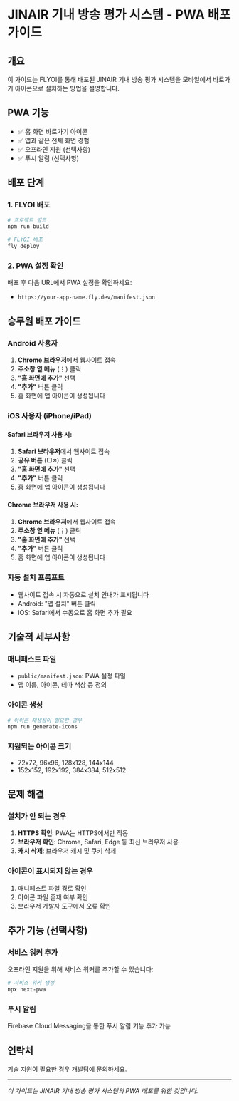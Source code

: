 # JINAIR 기내 방송 평가 시스템 - PWA 배포 가이드

## 개요
이 가이드는 FLYOI를 통해 배포된 JINAIR 기내 방송 평가 시스템을 모바일에서 바로가기 아이콘으로 설치하는 방법을 설명합니다.

## PWA 기능
- ✅ 홈 화면 바로가기 아이콘
- ✅ 앱과 같은 전체 화면 경험
- ✅ 오프라인 지원 (선택사항)
- ✅ 푸시 알림 (선택사항)

## 배포 단계

### 1. FLYOI 배포
```bash
# 프로젝트 빌드
npm run build

# FLYOI 배포
fly deploy
```

### 2. PWA 설정 확인
배포 후 다음 URL에서 PWA 설정을 확인하세요:
- `https://your-app-name.fly.dev/manifest.json`

## 승무원 배포 가이드

### Android 사용자
1. **Chrome 브라우저**에서 웹사이트 접속
2. **주소창 옆 메뉴** (⋮) 클릭
3. **"홈 화면에 추가"** 선택
4. **"추가"** 버튼 클릭
5. 홈 화면에 앱 아이콘이 생성됩니다

### iOS 사용자 (iPhone/iPad)

#### Safari 브라우저 사용 시:
1. **Safari 브라우저**에서 웹사이트 접속
2. **공유 버튼** (□↗) 클릭
3. **"홈 화면에 추가"** 선택
4. **"추가"** 버튼 클릭
5. 홈 화면에 앱 아이콘이 생성됩니다

#### Chrome 브라우저 사용 시:
1. **Chrome 브라우저**에서 웹사이트 접속
2. **주소창 옆 메뉴** (⋮) 클릭
3. **"홈 화면에 추가"** 선택
4. **"추가"** 버튼 클릭
5. 홈 화면에 앱 아이콘이 생성됩니다

### 자동 설치 프롬프트
- 웹사이트 접속 시 자동으로 설치 안내가 표시됩니다
- Android: "앱 설치" 버튼 클릭
- iOS: Safari에서 수동으로 홈 화면 추가 필요

## 기술적 세부사항

### 매니페스트 파일
- `public/manifest.json`: PWA 설정 파일
- 앱 이름, 아이콘, 테마 색상 등 정의

### 아이콘 생성
```bash
# 아이콘 재생성이 필요한 경우
npm run generate-icons
```

### 지원되는 아이콘 크기
- 72x72, 96x96, 128x128, 144x144
- 152x152, 192x192, 384x384, 512x512

## 문제 해결

### 설치가 안 되는 경우
1. **HTTPS 확인**: PWA는 HTTPS에서만 작동
2. **브라우저 확인**: Chrome, Safari, Edge 등 최신 브라우저 사용
3. **캐시 삭제**: 브라우저 캐시 및 쿠키 삭제

### 아이콘이 표시되지 않는 경우
1. 매니페스트 파일 경로 확인
2. 아이콘 파일 존재 여부 확인
3. 브라우저 개발자 도구에서 오류 확인

## 추가 기능 (선택사항)

### 서비스 워커 추가
오프라인 지원을 위해 서비스 워커를 추가할 수 있습니다:

```bash
# 서비스 워커 생성
npx next-pwa
```

### 푸시 알림
Firebase Cloud Messaging을 통한 푸시 알림 기능 추가 가능

## 연락처
기술 지원이 필요한 경우 개발팀에 문의하세요.

---
*이 가이드는 JINAIR 기내 방송 평가 시스템의 PWA 배포를 위한 것입니다.*
